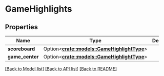 # GameHighlights

## Properties

Name | Type | Description | Notes
------------ | ------------- | ------------- | -------------
**scoreboard** | Option<[**crate::models::GameHighlightType**](GameHighlightType.md)> |  | [optional]
**game_center** | Option<[**crate::models::GameHighlightType**](GameHighlightType.md)> |  | [optional]

[[Back to Model list]](../README.md#documentation-for-models) [[Back to API list]](../README.md#documentation-for-api-endpoints) [[Back to README]](../README.md)


